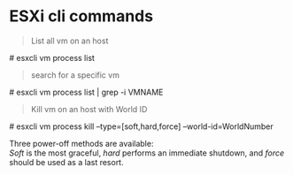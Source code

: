 ESXi cli commands
=====

>List all vm on an host

\# esxcli vm process list

> search for a specific vm 

\# esxcli vm process list \| grep -i VMNAME

>Kill vm on an host with World ID

\# esxcli vm process kill –type=[soft,hard,force] –world-id=WorldNumber

Three power-off methods are available:<br>
*Soft* is the most graceful, *hard* performs an immediate shutdown, and *force* should be used as a last resort.

